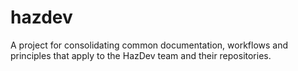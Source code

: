 # hazdev
A project for consolidating common documentation, workflows and principles that apply to the HazDev team and their repositories.
